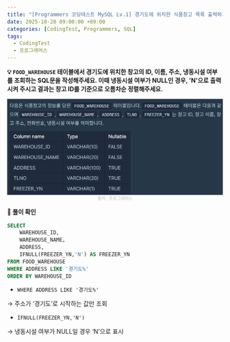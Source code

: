 ```yaml
---
title: "[Programmers 코딩테스트 MySQL Lv.1] 경기도에 위치한 식품창고 목록 출력하기"
date: 2025-10-28 09:00:00 +09:00
categories: [CodingTest, Programmers, SQL]
tags:
  - CodingTest
  - 프로그래머스
---
```


**💡 `FOOD_WAREHOUSE` 테이블에서 경기도에 위치한 창고의 ID, 이름, 주소, 냉동시설 여부를 조회하는 SQL문을 작성해주세요. 이때 냉동시설 여부가 NULL인 경우, 'N'으로 출력시켜 주시고 결과는 창고 ID를 기준으로 오름차순 정렬해주세요.**

<img src="/assets/img/CodingTest/SQL/12.png" align="center" alt="sql12">
<figcaption align="center" style="color:silver; font-size:10px;">출처 : 프로그래머스</figcaption>

**📍 풀이 확인**

```sql
SELECT
    WAREHOUSE_ID,
    WAREHOUSE_NAME,
    ADDRESS,
    IFNULL(FREEZER_YN,'N') AS FREEZER_YN
FROM FOOD_WAREHOUSE
WHERE ADDRESS LIKE '경기도%'
ORDER BY WAREHOUSE_ID
```

- `WHERE ADDRESS LIKE '경기도%'`

→ 주소가 ‘경기도’로 시작하는 값만 조회

- `IFNULL(FREEZER_YN,'N')`

→ 냉동시설 여부가 NULL일 경우 ‘N’으로 표시